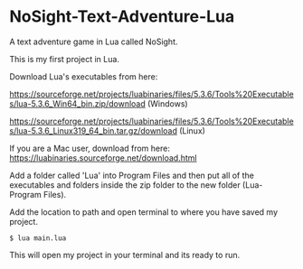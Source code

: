 # NoSight-Text-Adventure-Lua
A text adventure game in Lua called NoSight.

This is my first project in Lua.

Download Lua's executables from here: 

https://sourceforge.net/projects/luabinaries/files/5.3.6/Tools%20Executables/lua-5.3.6_Win64_bin.zip/download (Windows)

https://sourceforge.net/projects/luabinaries/files/5.3.6/Tools%20Executables/lua-5.3.6_Linux319_64_bin.tar.gz/download (Linux)
                                      
If you are a Mac user, download from here: https://luabinaries.sourceforge.net/download.html

Add a folder called 'Lua' into Program Files and then put all of the executables and folders inside the zip folder to the new folder (Lua-Program Files).

Add the location to path and open terminal to where you have saved my project.

`$ lua main.lua`

This will open my project in your terminal and its ready to run.
